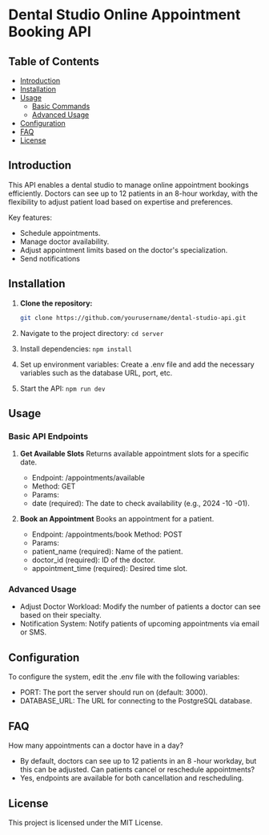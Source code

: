 # Dental Studio Online Appointment Booking API

## Table of Contents

- [Introduction](#introduction)
- [Installation](#installation)
- [Usage](#usage)
  - [Basic Commands](#basic-commands)
  - [Advanced Usage](#advanced-usage)
- [Configuration](#configuration)
- [FAQ](#faq)
- [License](#license)

## Introduction
This API enables a dental studio to manage online appointment bookings efficiently. Doctors can see up to 12 patients in an 8-hour workday, with the flexibility to adjust patient load based on expertise and preferences.

Key features:

- Schedule appointments.
- Manage doctor availability.
- Adjust appointment limits based on the doctor's specialization.
- Send notifications

## Installation

1. **Clone the repository:**
   ```bash
   git clone https://github.com/yourusername/dental-studio-api.git

2. Navigate to the project directory:
    `cd server`

3. Install dependencies:
    `npm install`

4. Set up environment variables: Create a .env file and add the necessary variables such as the database URL, port, etc.

5. Start the API:
    `npm run dev`

## Usage
### Basic API Endpoints
1. **Get Available Slots**
Returns available appointment slots for a specific date.

    - Endpoint: /appointments/available
    - Method: GET
    - Params:
    - date (required): The date to check availability (e.g., 2024   -10    -01).

2. **Book an Appointment**
Books an appointment for a patient.

    - Endpoint: /appointments/book
Method: POST
    - Params:
    - patient_name (required): Name of the patient.
    - doctor_id (required): ID of the doctor.
    - appointment_time (required): Desired time slot.

### Advanced Usage
- Adjust Doctor Workload: Modify the number of patients a doctor can see based on their specialty.
- Notification System: Notify patients of upcoming appointments via email or SMS.

## Configuration
To configure the system, edit the .env file with the following variables:

- PORT: The port the server should run on (default: 3000).
- DATABASE_URL: The URL for connecting to the PostgreSQL database.

## FAQ
How many appointments can a doctor have in a day?
- By default, doctors can see up to 12 patients in an 8 -hour workday, but this can be adjusted.
Can patients cancel or reschedule appointments?
- Yes, endpoints are available for both cancellation and rescheduling.

## License
This project is licensed under the MIT License.


